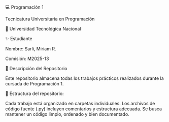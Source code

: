 💻 Programación 1

Tecnicatura Universitaria en Programación

📍 Universidad Tecnológica Nacional

✨ Estudiante

Nombre: Sarli, Miriam R.

Comisión: M2025-13 

📂 Descripción del Repositorio

Este repositorio almacena todas los trabajos prácticos realizados durante la cursada de Programación 1.

📌 Estructura del repositorio:

Cada trabajo está organizado en carpetas individuales.
Los archivos de código fuente (.py) incluyen comentarios y estructura adecuada.
Se busca mantener un código limpio, ordenado y bien documentado.
